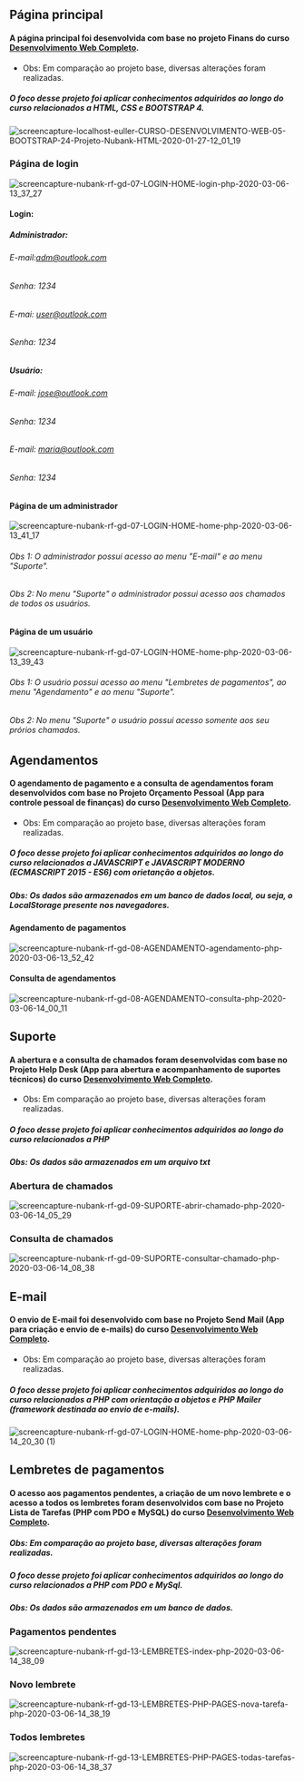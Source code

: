 ## Página principal

#### A página principal foi desenvolvida com base no projeto Finans do curso [Desenvolvimento Web Completo](https://www.udemy.com/course/web-completo/).	
- Obs: Em comparação ao projeto base, diversas alterações foram realizadas.

##### O foco desse projeto foi aplicar conhecimentos adquiridos ao longo do curso relacionados a HTML, CSS e BOOTSTRAP 4.

![screencapture-localhost-euller-CURSO-DESENVOLVIMENTO-WEB-05-BOOTSTRAP-24-Projeto-Nubank-HTML-2020-01-27-12_01_19](https://user-images.githubusercontent.com/48317736/73185407-c4729000-40fc-11ea-9fa3-79613bb7edf9.png)

### Página de login
![screencapture-nubank-rf-gd-07-LOGIN-HOME-login-php-2020-03-06-13_37_27](https://user-images.githubusercontent.com/48317736/76103010-b2172c00-5faf-11ea-8773-8a2e654afd4f.png)

#### Login:

##### Administrador:

###### E-mail:adm@outlook.com
###### Senha: 1234

###### E-mai: user@outlook.com
###### Senha: 1234

##### Usuário: 
###### E-mail: jose@outlook.com
###### Senha: 1234

###### E-mail: maria@outlook.com
###### Senha: 1234

#### Página de um administrador
![screencapture-nubank-rf-gd-07-LOGIN-HOME-home-php-2020-03-06-13_41_17](https://user-images.githubusercontent.com/48317736/76103275-2c47b080-5fb0-11ea-81ee-c402514ba8cf.png)

###### Obs 1: O administrador possui acesso ao menu "E-mail" e ao menu "Suporte".
###### Obs 2: No menu "Suporte" o administrador possui acesso aos chamados de todos os usuários.

#### Página de um usuário
![screencapture-nubank-rf-gd-07-LOGIN-HOME-home-php-2020-03-06-13_39_43](https://user-images.githubusercontent.com/48317736/76103156-f7d3f480-5faf-11ea-92b2-2053dc060933.png)
###### Obs 1: O usuário possui acesso ao menu "Lembretes de pagamentos", ao menu "Agendamento" e ao menu "Suporte".
###### Obs 2: No menu "Suporte" o usuário possui acesso somente aos seu prórios chamados.

## Agendamentos

#### O agendamento de pagamento e a consulta de agendamentos foram desenvolvidos com base no Projeto Orçamento Pessoal (App para controle pessoal de finanças) do curso [Desenvolvimento Web Completo](https://www.udemy.com/course/web-completo/).
- Obs: Em comparação ao projeto base, diversas alterações foram realizadas.

##### O foco desse projeto foi aplicar conhecimentos adquiridos ao longo do curso relacionados a JAVASCRIPT e JAVASCRIPT MODERNO (ECMASCRIPT 2015 - ES6) com orietanção a objetos.
##### Obs: Os dados são armazenados em um banco de dados local, ou seja, o LocalStorage presente nos navegadores.

#### Agendamento de pagamentos
![screencapture-nubank-rf-gd-08-AGENDAMENTO-agendamento-php-2020-03-06-13_52_42](https://user-images.githubusercontent.com/48317736/76104247-c8be8280-5fb1-11ea-9ca5-1057d1c94ab9.png)

#### Consulta de agendamentos
![screencapture-nubank-rf-gd-08-AGENDAMENTO-consulta-php-2020-03-06-14_00_11](https://user-images.githubusercontent.com/48317736/76104959-fd7f0980-5fb2-11ea-80c7-f020b1740585.png)

## Suporte

#### A abertura e a consulta de chamados foram desenvolvidas com base no Projeto Help Desk  (App para abertura e acompanhamento de suportes técnicos) do curso [Desenvolvimento Web Completo](https://www.udemy.com/course/web-completo/).
- Obs: Em comparação ao projeto base, diversas alterações foram realizadas.
##### O foco desse projeto foi aplicar conhecimentos adquiridos ao longo do curso relacionados a PHP
##### Obs: Os dados são armazenados em um arquivo txt 

### Abertura de chamados
![screencapture-nubank-rf-gd-09-SUPORTE-abrir-chamado-php-2020-03-06-14_05_29](https://user-images.githubusercontent.com/48317736/76105637-11773b00-5fb4-11ea-8525-79fddfd4faa0.png)

### Consulta de chamados
![screencapture-nubank-rf-gd-09-SUPORTE-consultar-chamado-php-2020-03-06-14_08_38](https://user-images.githubusercontent.com/48317736/76105633-0f14e100-5fb4-11ea-8ab2-44be2eb2f271.png)

## E-mail
#### O envio de E-mail foi desenvolvido com base no Projeto Send Mail (App para criação e envio de e-mails) do curso [Desenvolvimento Web Completo](https://www.udemy.com/course/web-completo/).
- Obs: Em comparação ao projeto base, diversas alterações foram realizadas.
##### O foco desse projeto foi aplicar conhecimentos adquiridos ao longo do curso relacionados a PHP com orientação a objetos e PHP Mailer (framework destinada ao envio de e-mails).

![screencapture-nubank-rf-gd-07-LOGIN-HOME-home-php-2020-03-06-14_20_30 (1)](https://user-images.githubusercontent.com/48317736/76106476-b34b5780-5fb5-11ea-8020-aaf0f4607f3f.png)

## Lembretes de pagamentos

#### O acesso aos pagamentos pendentes, a criação de um novo lembrete e o acesso a todos os lembretes foram desenvolvidos com base no Projeto Lista de Tarefas (PHP com PDO e MySQL) do curso [Desenvolvimento Web Completo](https://www.udemy.com/course/web-completo/).
##### Obs: Em comparação ao projeto base, diversas alterações foram realizadas.
##### O foco desse projeto foi aplicar conhecimentos adquiridos ao longo do curso relacionados a PHP com PDO e MySql.
##### Obs: Os dados são armazenados em um banco de dados.

### Pagamentos pendentes
![screencapture-nubank-rf-gd-13-LEMBRETES-index-php-2020-03-06-14_38_09](https://user-images.githubusercontent.com/48317736/76107842-438a9c00-5fb8-11ea-884c-9ff16ccf18d9.png)

### Novo lembrete
![screencapture-nubank-rf-gd-13-LEMBRETES-PHP-PAGES-nova-tarefa-php-2020-03-06-14_38_19](https://user-images.githubusercontent.com/48317736/76107844-44bbc900-5fb8-11ea-8f99-4ac2917d52ea.png)

### Todos lembretes
![screencapture-nubank-rf-gd-13-LEMBRETES-PHP-PAGES-todas-tarefas-php-2020-03-06-14_38_37](https://user-images.githubusercontent.com/48317736/76107848-45ecf600-5fb8-11ea-867d-224f18903efe.png)








